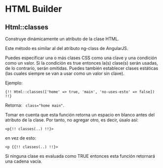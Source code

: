 # HTML Builder

## Html::classes

Construye dinámicamente un atributo de la clase HTML.

Este método es similar al del atributo ng-class de AngularJS.

Puedes especificar una o más clases CSS como una clave y una condición como un valor. Si la condición es true entonces la(s) clase(s) serán usadas, de lo contrario, serán omitidas.  Puedes también establecer clases estáticas (las cuales siempre se van a usar como un valor sin clave).

Ejemplo:

`{!! Html::classes(['home' => true, 'main', 'no-uses-esto' => false]) !!}`

Retorna: ` class="home main"`.

Tomar en cuenta que esta función retorna un espacio en blanco antes del atributo de la clase. Por tanto, no agregar otro, es decir, úsalo así:

`<p{!! classes(..) !!}>`

en vez de esto:

`<p {{!! classes(..) !!}>`

Si ninguna clase es evaluada como TRUE entonces esta función retornará una cadena vacía.
